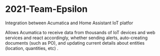 # 2021-Team-Epsilon

Integration between Acumatica and Home Assistant IoT platfor

Allows Acumatica to receive data from thousands of IoT devices and web services and react accordingly, whether sending alerts, auto-creating documents (such as PO), and updating current details about entities (location, quantities, etc) .



